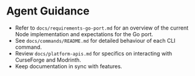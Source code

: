 # Agent Guidance

- Refer to `docs/requirements-go-port.md` for an overview of the current Node implementation and expectations for the Go port.
- See `docs/commands/README.md` for detailed behaviour of each CLI command.
- Review `docs/platform-apis.md` for specifics on interacting with CurseForge and Modrinth.
- Keep documentation in sync with features.
